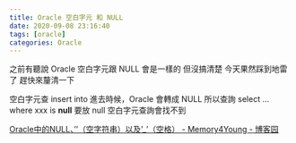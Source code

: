 ```yaml
---
title: Oracle 空白字元 和 NULL
date: 2020-09-08 23:16:40
tags: [oracle]
categories: Oracle
---
```


之前有聽說 Oracle 空白字元跟 NULL 會是一樣的
但沒搞清楚
今天果然踩到地雷了
趕快來釐清一下

<!--more-->

空白字元查 insert into 進去時候，Oracle 會轉成 NULL
所以查詢 select ... where xxx is **null** 要放 null
空白字元查詢會找不到

[Oracle中的NULL、’’（空字符串）以及’_’（空格） - Memory4Young - 博客园](https://www.cnblogs.com/memory4young/p/use-null-empty-space-in-oracle.html)